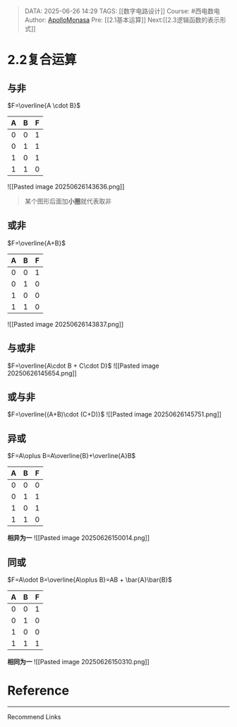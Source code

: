 > DATA: 2025-06-26 14:29
> TAGS: [[数字电路设计]]
> Course: #西电数电 
> Author: [ApolloMonasa](https://github.com/ApolloMonasa)
> Pre: [[2.1基本运算]]
> Next:[[2.3逻辑函数的表示形式]]

 
# 2.2复合运算
## 与非
$F=\overline{A \cdot B}$

|  A  |  B  |  F  |
| :-: | :-: | :-: |
|  0  |  0  |  1  |
|  0  |  1  |  1  |
|  1  |  0  |  1  |
|  1  |  1  |  0  |
![[Pasted image 20250626143636.png]]
>某个图形后面加**小圈**就代表取非

## 或非
$F=\overline{A+B}$

|  A  |  B  |  F  |
| :-: | :-: | :-: |
|  0  |  0  |  1  |
|  0  |  1  |  0  |
|  1  |  0  |  0  |
|  1  |  1  |  0  |
![[Pasted image 20250626143837.png]]

## 与或非
$F=\overline{A\cdot B + C\cdot D}$
![[Pasted image 20250626145654.png]]

## 或与非
$F=\overline{(A+B)\cdot (C+D)}$
![[Pasted image 20250626145751.png]]
## 异或
$F=A\oplus B=A\overline{B}+\overline{A}B$

|  A  |  B  |  F  |
| :-: | :-: | :-: |
|  0  |  0  |  0  |
|  0  |  1  |  1  |
|  1  |  0  |  1  |
|  1  |  1  |  0  |
**相异为一**
![[Pasted image 20250626150014.png]]

## 同或
$F=A\odot B=\overline{A\oplus B}=AB + \bar{A}\bar{B}$

|  A  |  B  |  F  |
| :-: | :-: | :-: |
|  0  |  0  |  1  |
|  0  |  1  |  0  |
|  1  |  0  |  0  |
|  1  |  1  |  1  |
**相同为一**
![[Pasted image 20250626150310.png]]
# Reference


---
Recommend Links
